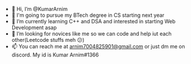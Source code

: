 - 👋 Hi, I’m @KumarArnim
- 👀 I'm going to pursue my BTech degree in CS starting next year
- 🌱 I’m currently learning C++ and DSA and interested in starting Web Development asap
- 💞️ I’m looking for novices like me so we can code and help iut each other(Leetcode stuffs meh 😕)
- 📫 You can reach me at arnim7004825901@gmail.com or just dm me on discord. My id is Kumar Arnim#1366

<!---
KumarArnim/(will update soon) is a ✨ special ✨ repository because its `README.md` (this file) appears on your GitHub profile.
You can click the Preview link to take a look at your changes.
--->
